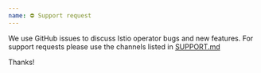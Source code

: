 ```yaml
---
name: ⛔ Support request
---
```


We use GitHub issues to discuss Istio operator bugs and new features.
For support requests please use the channels listed in [SUPPORT.md](https://github.com/banzaicloud/istio-operator/blob/v2/.github/SUPPORT.md)

Thanks!
